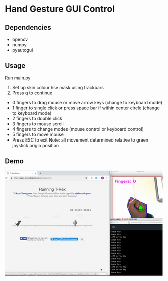 # Hand Gesture GUI Control
## Dependencies 
* opencv
* numpy
* pyautogui

## Usage
Run main.py
1. Set up skin colour hsv mask using trackbars
2. Press q to continue
* 0 fingers to drag mouse or move arrow keys (change to keyboard mode)
* 1 finger to single click or press space bar if within center circle (change to keyboard mode)
* 2 fingers to double click
* 3 fingers to mouse scroll
* 4 fingers to change modes (mouse control or keyboard control)
* 5 fingers to move mouse
* Press ESC to exit
Note: all movement determined relative to green joystick origin position

## Demo
![](demo/dinogame.gif)
